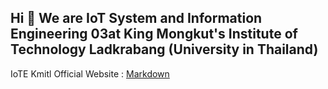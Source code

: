 ## Hi 👋 We are IoT System and Information Engineering 03at King Mongkut's Institute of Technology Ladkrabang (University in Thailand)

IoTE Kmitl Official Website : [Markdown]([https://docs.github.com/github/writing-on-github/getting-started-with-writing-and-formatting-on-github/basic-writing-and-formatting-syntax](https://www.iote.kmitl.ac.th/))

